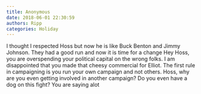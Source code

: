 ```yaml
---
title: Anonymous
date: 2018-06-01 22:30:59
authors: Ripp
categories: Holiday
---
```


 I thought I respected Hoss but now he is like Buck Benton  and Jimmy Johnson.  They had a good run and now it is time for a change
Hey Hoss, you are overspending your political capital on the wrong folks.  I am disappointed that you made that cheesy commercial for Elliot.
The first rule in campaigning is you run your own campaign and not others.  Hoss, why are you even getting involved in another campaign?  Do you even have a dog on this fight?  You are saying alot
